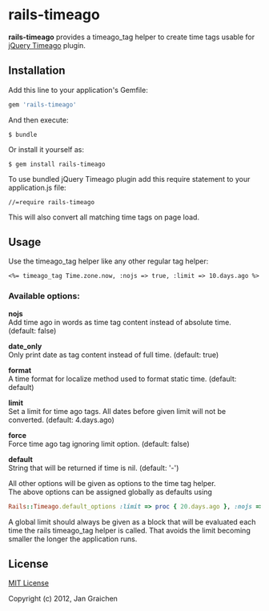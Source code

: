# rails-timeago

**rails-timeago** provides a timeago_tag helper to create time tags usable for 
[jQuery Timeago](https://github.com/rmm5t/jquery-timeago) plugin.

## Installation

Add this line to your application's Gemfile:

```ruby
gem 'rails-timeago'
```

And then execute:

    $ bundle

Or install it yourself as:

    $ gem install rails-timeago

To use bundled jQuery Timeago plugin add this require statement to your application.js file:

    //=require rails-timeago

This will also convert all matching time tags on page load. 

## Usage

Use the timeago_tag helper like any other regular tag helper:

```erb
<%= timeago_tag Time.zone.now, :nojs => true, :limit => 10.days.ago %>
```


### Available options:

**nojs**  
Add time ago in words as time tag content instead of absolute time. 
(default: false)

**date_only**  
Only print date as tag content instead of full time. 
(default: true)

**format**  
A time format for localize method used to format static time. 
(default: default)
 
**limit**  
Set a limit for time ago tags. All dates before given limit will not be converted. 
(default: 4.days.ago) 

**force**  
Force time ago tag ignoring limit option. 
(default: false)

**default**  
String that will be returned if time is nil.
(default: '-')


All other options will be given as options to the time tag helper.  
The above options can be assigned globally as defaults using

```ruby
Rails::Timeago.default_options :limit => proc { 20.days.ago }, :nojs => true
```

A global limit should always be given as a block that will be evaluated each time
the rails timeago_tag helper is called. That avoids the limit becoming smaller the
longer the application runs.

## License

[MIT License](http://www.opensource.org/licenses/mit-license.php)

Copyright (c) 2012, Jan Graichen
